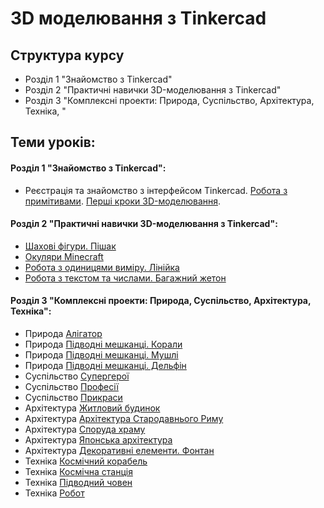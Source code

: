 # 3D моделювання з Tinkercad

## Структура курсу
- Розділ 1 "Знайомство з Tinkercad"
- Розділ 2 "Практичні навички 3D-моделювання з Tinkercad"
- Розділ 3 "Комплексні проекти: Природа, Суспільство, Архітектура, Техніка, "

## Теми уроків:

#### Розділ 1 "Знайомство з Tinkercad":

- Реєстрація та знайомство з інтерфейсом Tinkercad. [Робота з примітивами](https://www.tinkercad.com/learn/overview/OXPM7A5IRXTLYOA;collectionId=OY5L5E8IRXTI47Z). [Перші кроки 3D-моделювання](https://www.tinkercad.com/learn/overview/O8XV0X1IRXTXGIH;collectionId=OY5L5E8IRXTI47Z).

#### Розділ 2 "Практичні навички 3D-моделювання з Tinkercad":

- [Шахові фігури. Пішак](https://www.tinkercad.com/learn/overview/O698ZZXIXGFTSXU;collectionId=O2C1PXBIQ2KHCOD)
- [Окуляри Minecraft](https://www.tinkercad.com/learn/overview/O03N1PKJ0SEN4DG;collectionId=O2C1PXBIQ2KHCOD)
- [Робота з одиницями виміру. Лінійка](https://www.tinkercad.com/learn/overview/OFN4E3XIYB2H2PN;collectionId=O2C1PXBIQ2KHCOD)
- [Робота з текстом та числами. Багажний жетон](https://www.tinkercad.com/learn/overview/O0XHVHMIXGFO1D6;collectionId=O2C1PXBIQ2KHCOD)

#### Розділ 3 "Комплексні проекти: Природа, Суспільство, Архітектура, Техніка":

- Природа [Алігатор](https://www.tinkercad.com/learn/overview/OTSZTNJJ0X5DG53;collectionId=OY5L5E8IRXTI47Z)
- Природа [Підводні мешканці. Корали](https://www.tinkercad.com/learn/overview/OSV6OSUIYLZSL0Y;collectionId=OY5L5E8IRXTI47Z)
- Природа [Підводні мешканці. Мушлі](https://www.tinkercad.com/learn/overview/OLI4W1EIYNAUOLW;collectionId=OY5L5E8IRXTI47Z)
- Природа [Підводні мешканці. Дельфін](https://www.tinkercad.com/learn/overview/O1Q4ZIZIUKF5NWE;collectionId=OY5L5E8IRXTI47Z)
- Суспільство [Супергерої](https://www.tinkercad.com/learn/overview/OYZGQIIJ2UPCSCZ;collectionId=OY5L5E8IRXTI47Z)
- Суспільство [Професії](https://www.tinkercad.com/learn/overview/OCKYHQEJ2QEZ0AM;collectionId=OY5L5E8IRXTI47Z)
- Суспільство [Прикраси](https://www.tinkercad.com/learn/overview/O9F5MS1J2QEYRJ4;collectionId=OY5L5E8IRXTI47Z)
- Архітектура [Житловий будинок](https://www.tinkercad.com/learn/overview/OG2TEUVIQFHI7DT;collectionId=OY5L5E8IRXTI47Z)
- Архітектура [Архітектура Стародавнього Риму](https://www.tinkercad.com/learn/overview/OEUS4QTJ6WGON0Y;collectionId=OY5L5E8IRXTI47Z)
- Архітектура [Споруда храму](https://www.tinkercad.com/learn/overview/OHMTQ36J6WGNHL1;collectionId=OY5L5E8IRXTI47Z)
- Архітектура [Японська архітектура](https://www.tinkercad.com/learn/overview/O662FBWJ70QKRP4;collectionId=OY5L5E8IRXTI47Z)
- Архітектура [Декоративні елементи. Фонтан](https://www.tinkercad.com/learn/overview/OZB6S9MJ6WGJ8J6;collectionId=OY5L5E8IRXTI47Z)
- Техніка [Космічний корабель](https://www.tinkercad.com/learn/overview/OJEIEJ7IRXTM0KM;collectionId=OY5L5E8IRXTI47Z)
- Техніка [Космічна станція](https://www.tinkercad.com/learn/overview/OJ7NTHAIRXTO6B2;collectionId=OY5L5E8IRXTI47Z)
- Техніка [Підводний човен](https://www.tinkercad.com/learn/overview/OT05V8XIYLZRJQ8;collectionId=OY5L5E8IRXTI47Z)
- Техніка [Робот](https://www.tinkercad.com/learn/overview/OHOQ0CSJASJS7T3;collectionId=OY5L5E8IRXTI47Z)

